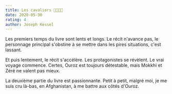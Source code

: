 ```yaml
---
title: Les cavaliers 🐎🏇🏻🐪
date: 2020-05-30
rating: 4
author: Joseph Kessel
---
```


Les premiers temps du livre sont lents et longs. Le récit n'avance pas, le personnage principal s'obstine à se mettre dans les pires situations, c'est lassant.

Et puis lentement, le récit s'accélère. Les protagonistes se révèlent. Le vrai voyage commence. Certes, Ouroz est toujours détestable, mais Mokkhi et Zéré ne valent pas mieux. 

La deuxième partie du livre est passionnante. Petit à petit, malgré moi, je me suis cru là-bas, en Afghanistan, à me battre aux côtés d'Ouroz.
